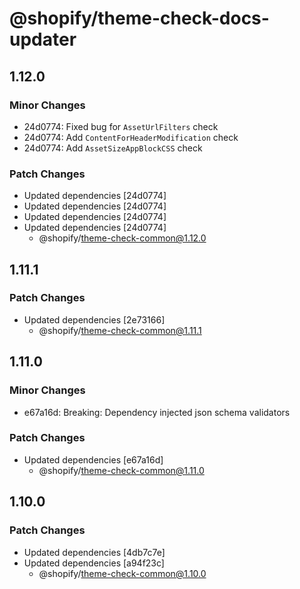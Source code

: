 # @shopify/theme-check-docs-updater

## 1.12.0

### Minor Changes

- 24d0774: Fixed bug for `AssetUrlFilters` check
- 24d0774: Add `ContentForHeaderModification` check
- 24d0774: Add `AssetSizeAppBlockCSS` check

### Patch Changes

- Updated dependencies [24d0774]
- Updated dependencies [24d0774]
- Updated dependencies [24d0774]
- Updated dependencies [24d0774]
  - @shopify/theme-check-common@1.12.0

## 1.11.1

### Patch Changes

- Updated dependencies [2e73166]
  - @shopify/theme-check-common@1.11.1

## 1.11.0

### Minor Changes

- e67a16d: Breaking: Dependency injected json schema validators

### Patch Changes

- Updated dependencies [e67a16d]
  - @shopify/theme-check-common@1.11.0

## 1.10.0

### Patch Changes

- Updated dependencies [4db7c7e]
- Updated dependencies [a94f23c]
  - @shopify/theme-check-common@1.10.0
